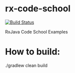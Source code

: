 rx-code-school
==============

[![Build Status](https://travis-ci.org/zwiehoo/rx-code-school.svg?branch=master)](https://travis-ci.org/zwiehoo/rx-code-school.svg)

RxJava Code School Examples

How to build:
=============

./gradlew clean build
